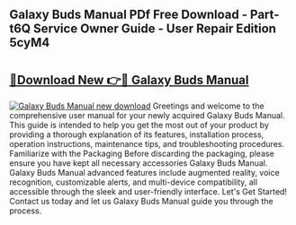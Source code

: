 ## Galaxy Buds Manual PDf Free Download - Part-t6Q Service Owner Guide - User Repair Edition 5cyM4

# <h2><a href="http://bc16267.oget.top/?id=Galaxy+Buds+Manual">🔗Download New 👉🔴 Galaxy Buds Manual</a></h2>

[![Galaxy Buds Manual new download](https://i.imgur.com/5g1atiW.png)](http://bc16267.oget.top/?id=Galaxy+Buds+Manual)
Greetings and welcome to the comprehensive user manual for your newly acquired Galaxy Buds Manual. This guide is intended to help you get the most out of your product by providing a thorough explanation of its features, installation process, operation instructions, maintenance tips, and troubleshooting procedures. Familiarize with the Packaging Before discarding the packaging, please ensure you have kept all necessary accessories Galaxy Buds Manual. Galaxy Buds Manual advanced features include augmented reality, voice recognition, customizable alerts, and multi-device compatibility, all accessible through the sleek and user-friendly interface. Let's Get Started! Contact us today and let us Galaxy Buds Manual guide you through the process.
